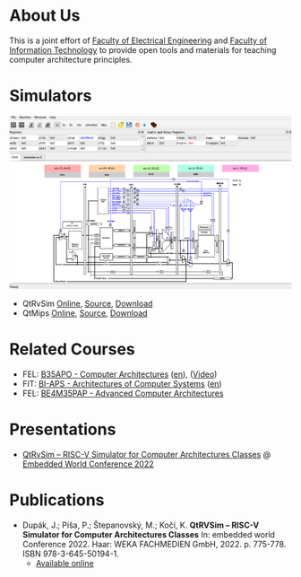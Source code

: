 # About Us

This is a joint effort of [Faculty of Electrical Engineering](https://fel.cvut.cz) and [Faculty of Information Technology](https://fit.cvut.cz) to provide open tools and materials for teaching computer architecture principles.

# Simulators

![](./index/qtrvsim-1.png)

- QtRvSim [Online](https://comparch.edu.cvut.cz/qtrvsim/app), [Source](https://github.com/cvut/qtrvsim), [Download](https://github.com/cvut/qtrvsim/releases)
- QtMips [Online](https://comparch.edu.cvut.cz/qtmips/app), [Source](https://github.com/cvut/QtMips/), [Download](https://github.com/cvut/QtMips/releases)

# Related Courses

- FEL: [B35APO - Computer Architectures](https://cw.fel.cvut.cz/wiki/courses/b35apo/start) ([en](https://cw.fel.cvut.cz/wiki/courses/b35apo/en/start)), ([Video](https://www.youtube.com/playlist?list=PLQL6z4JeTTQnTrML7HgagbjdpCtvdyu0M))
- FIT: [BI-APS - Architectures of Computer Systems](https://bilakniha.cvut.cz/en/predmet3458406.html) ([en](https://bilakniha.cvut.cz/en/predmet3464506.html))
- FEL: [BE4M35PAP - Advanced Computer Architectures](https://cw.fel.cvut.cz/wiki/courses/b4m35pap/start)

# Presentations

- [QtRvSim – RISC-V Simulator for Computer Architectures Classes](https://comparch.edu.cvut.cz/slides/ewc22-qtrvsim.pdf) @ [Embedded World Conference 2022](https://events.weka-fachmedien.de/embedded-world-conference/program/)

# Publications

- Dupák, J.; Píša, P.; Štepanovský, M.; Kočí, K. **QtRVSim – RISC-V Simulator for Computer Architectures Classes** In: embedded world Conference 2022. Haar: WEKA FACHMEDIEN GmbH, 2022. p. 775-778. ISBN 978-3-645-50194-1.
  - [Available online](/publications/ewC2022-Dupak-Pisa-Stepanovsky-QtRvSim.pdf)